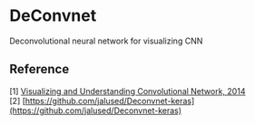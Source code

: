 # DeConvnet
Deconvolutional neural network for visualizing CNN

## Reference
[1] [Visualizing and Understanding Convolutional Network, 2014](https://arxiv.org/pdf/1311.2901.pdf) <br/>
[2] [https://github.com/jalused/Deconvnet-keras](https://github.com/jalused/Deconvnet-keras) <br/>
<!-- [5] []() <br/> -->